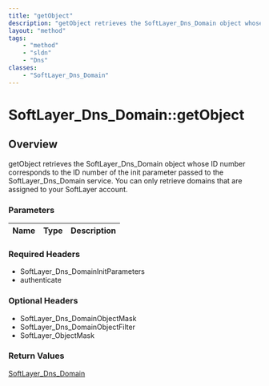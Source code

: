 ```yaml
---
title: "getObject"
description: "getObject retrieves the SoftLayer_Dns_Domain object whose ID number corresponds to the ID number of the init parameter p... "
layout: "method"
tags:
    - "method"
    - "sldn"
    - "Dns"
classes:
    - "SoftLayer_Dns_Domain"
---
```

# SoftLayer_Dns_Domain::getObject
## Overview 
getObject retrieves the SoftLayer_Dns_Domain object whose ID number corresponds to the ID number of the init parameter passed to the SoftLayer_Dns_Domain service. You can only retrieve domains that are assigned to your SoftLayer account. 

### Parameters 
|Name | Type | Description |
| --- | --- | --- |


### Required Headers
* SoftLayer_Dns_DomainInitParameters
* authenticate

### Optional Headers
* SoftLayer_Dns_DomainObjectMask
* SoftLayer_Dns_DomainObjectFilter
* SoftLayer_ObjectMask

### Return Values
<a href='/reference/datatypes/SoftLayer_Dns_Domain'>SoftLayer_Dns_Domain </a>
